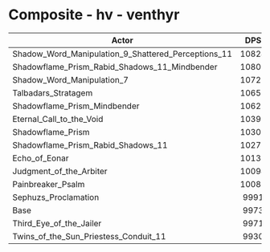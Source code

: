 # Composite - hv - venthyr
| Actor | DPS | Increase |
|---|:---:|:---:|
|Shadow_Word_Manipulation_9_Shattered_Perceptions_11|10824|8.52%|
|Shadowflame_Prism_Rabid_Shadows_11_Mindbender|10800|8.28%|
|Shadow_Word_Manipulation_7|10729|7.57%|
|Talbadars_Stratagem|10656|6.85%|
|Shadowflame_Prism_Mindbender|10621|6.50%|
|Eternal_Call_to_the_Void|10392|4.19%|
|Shadowflame_Prism|10302|3.30%|
|Shadowflame_Prism_Rabid_Shadows_11|10271|2.98%|
|Echo_of_Eonar|10133|1.60%|
|Judgment_of_the_Arbiter|10094|1.21%|
|Painbreaker_Psalm|10086|1.12%|
|Sephuzs_Proclamation|9991|0.18%|
|Base|9973|0.00%|
|Third_Eye_of_the_Jailer|9971|-0.03%|
|Twins_of_the_Sun_Priestess_Conduit_11|9930|-0.44%|
